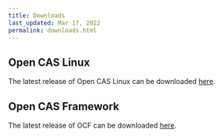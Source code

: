 ```yaml
---
title: Downloads
last_updated: Mar 17, 2022
permalink: downloads.html
---
```


## Open CAS Linux
The latest release of Open CAS Linux can be downloaded [here](https://github.com/Open-CAS/open-cas-linux/releases).

## Open CAS Framework
The latest release of OCF can be downloaded [here](https://github.com/Open-CAS/ocf/releases).
